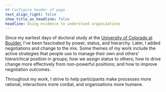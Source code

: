 ```yaml
---
## Configure header of page
text_align_right: false
show_title_as_headline: false
headline: Using evidence to understand organizations
---
```


<!-- this is a subheadline -->

Since my earliest days of doctoral study at the [University of Colorado at Boulder](https://www.colorado.edu/psych-neuro/), I've been fascinated by power, status, and hierarchy. Later, I added negotiations and change to the mix. Some themes of my work include the active strategies that people use to manage their own and others’ hierarchical position in groups; how we assign status to others; how to drive change more effectively from non-powerful positions; and how to improve negotiation outcomes. 

Throughout my work, I strive to help participants make processes more rational, interactions more cordial, and organisations more humane. 

<!-- My current projects examine how status makes us feel safer; the hedonic (pleasure) versus eudaimonic (meaning) motives that drive people to seek power; people's "lay theories" of power as more coercive or collaborative. -->
